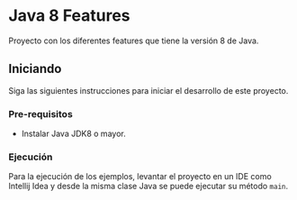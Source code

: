 # Java 8 Features

Proyecto con los diferentes features que tiene la versión 8 de Java.

## Iniciando 

Siga las siguientes instrucciones para iniciar el desarrollo de este proyecto.

### Pre-requisitos

* Instalar Java JDK8 o mayor.

### Ejecución

Para la ejecución de los ejemplos, levantar el proyecto en un IDE como Intellij Idea y desde la misma clase Java se puede ejecutar su método `main`.
